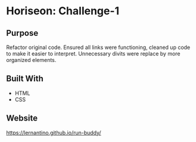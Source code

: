 # Horiseon: Challenge-1

## Purpose
Refactor original code. Ensured all links were functioning, cleaned up code to make it easier to interpret. Unnecessary divits were replace by more organized elements.

## Built With
* HTML
* CSS

## Website
https://lernantino.github.io/run-buddy/
